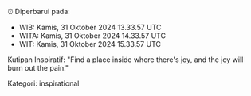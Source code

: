 ⏰ Diperbarui pada:
- WIB: Kamis, 31 Oktober 2024 13.33.57 UTC
- WITA: Kamis, 31 Oktober 2024 14.33.57 UTC
- WIT: Kamis, 31 Oktober 2024 15.33.57 UTC

Kutipan Inspiratif:
"Find a place inside where there's joy, and the joy will burn out the pain."


Kategori: inspirational


